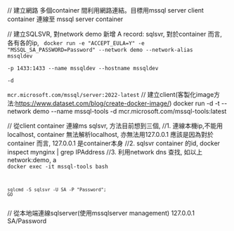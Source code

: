 // 建立網路
多個container 間利用網路連結。目標用mssql server client container 連線至 mssql server container

// 建立SQLSVR, 對network demo 新增 A record: sqlsvr, 對於container 而言, 各有各的ip, 
<code>
docker run -e "ACCEPT_EULA=Y" -e "MSSQL_SA_PASSWORD=Password" --network demo --network-alias mssqldev\
   -p 1433:1433 --name mssqldev --hostname mssqldev \
   -d \
   mcr.microsoft.com/mssql/server:2022-latest</code>
// 建立client(客製化image方法:https://www.dataset.com/blog/create-docker-image/)
docker run -d -t --network demo --name mssql-tools -d mcr.microsoft.com/mssql-tools:latest

// 從client container 連線ms sqlsvr, 方法目前想到三個, 
//1. 連線本機ip,不能用localhost, container 無法解析localhost, 亦無法用127.0.0.1 應該是因為對於container 而言, 127.0.0.1 是container本身
//2. sqlsvr container 的id, docker inspect mynginx | grep IPAddress
//3. 利用network dns 查找, 如以上network:demo, a
<code>
	docker exec -it mssql-tools bash
	
    sqlcmd -S sqlsvr -U SA -P "Password";
	GO
</code>
// 從本地端連線sqlserver(使用mssqlserver management)
	127.0.0.1
	SA/Password